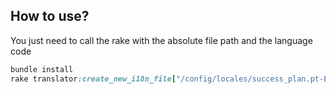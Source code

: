 ## How to use?
You just need to call the rake with the absolute file path and the language code
```ruby
bundle install
rake translator:create_new_i18n_file["/config/locales/success_plan.pt-BR.yml","es"]
```
